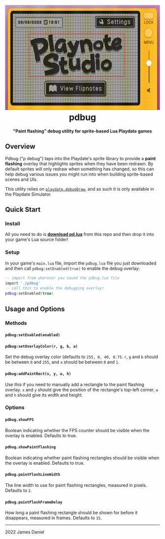 <h1 align="center" dir="auto">
  <img height="340" src="https://raw.githubusercontent.com/jaames/pdbug/master/demo.gif" style="max-width: 100%;"><br>
  pdbug
</h1>
<p align="center" dir="auto">
  <b>"Paint flashing" debug utility for sprite-based Lua Playdate games</b>
</p>

## Overview

Pdbug ("p debug") taps into the Playdate's sprite library to provide a **paint flashing** overlay that highlights sprites when they have been redrawn. By default sprites will only redraw when something has changed, so this can help debug various issues you might run into when building sprite-based scenes and UIs.

This utility relies on [`playdate.debugDraw`](https://sdk.play.date/1.9.0/Inside%20Playdate.html#playdate-debugdraw), and as such it is only available in the Playdate Simulator.

## Quick Start

### Install

All you need to do is <b><a href="https://raw.githubusercontent.com/jaames/pdbug/master/pdbug.lua" download="pdbug.lua" target="_blank">download pd.lua</a></b> from this repo and then drop it into your game's Lua source folder!

### Setup

In your game's `main.lua` file, import the `pdbug.lua` file you just downloaded and then call `pdbug:setEnabled(true)` to enable the debug overlay:

```lua
-- import from wherever you saved the pdbug.lua file
import './pdbug'
-- call this to enable the debugging overlay!
pdbug:setEnabled(true)
```

## Usage and Options

### Methods

#### `pdbug:setEnabled(enabled)`

#### `pdbug:setOverlayColor(r, g, b, a)`

Set the debug overlay color (defaults to `255, 0, 40, 0.75`. `r`, `g` and `b` should be between `0` and `255`, and `a` should be between `0` and `1`.

#### `pdbug:addPaintRect(x, y, w, h)`

Use this if you need to manually add a rectangle to the paint flashing overlay. `x` and `y` should give the position of the rectangle's top-left corner, `w` and `h` should give its width and height.

### Options

#### `pdbug.showFPS`

Boolean indicating whether the FPS counter should be visible when the overlay is enabled. Defaults to true.

#### `pdbug.showPaintFlashing`

Boolean indicating whether paint flashing rectangles should be visible when the overlay is enabled. Defaults to true.

#### `pdbug.paintFlashLineWidth`

The line width to use for paint flashing rectangles, measured in pixels. Defaults to `2`.

#### `pdbug.paintFlashFrameDelay`

How long a paint flashing rectangle should be shown for before it disappears, measured in frames. Defaults to `15`.

----

2022 James Daniel